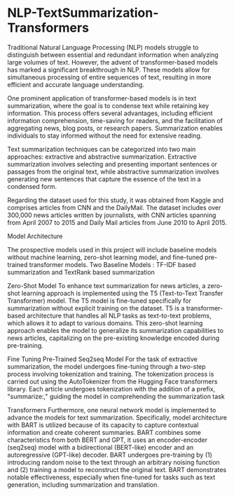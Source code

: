 # NLP-TextSummarization-Transformers
Traditional Natural Language Processing (NLP) models struggle to distinguish between essential and redundant information when analyzing large volumes of text. However, the advent of transformer-based models has marked a significant breakthrough in NLP. These models allow for simultaneous processing of entire sequences of text, resulting in more efficient and accurate language understanding.

One prominent application of transformer-based models is in text summarization, where the goal is to condense text while retaining key information. This process offers several advantages, including efficient information comprehension, time-saving for readers, and the facilitation of aggregating news, blog posts, or research papers. Summarization enables individuals to stay informed without the need for extensive reading.

Text summarization techniques can be categorized into two main approaches: extractive and abstractive summarization. Extractive summarization involves selecting and presenting important sentences or passages from the original text, while abstractive summarization involves generating new sentences that capture the essence of the text in a condensed form.

Regarding the dataset used for this study, it was obtained from Kaggle and comprises articles from CNN and the DailyMail. The dataset includes over 300,000 news articles written by journalists, with CNN articles spanning from April 2007 to 2015 and Daily Mail articles from June 2010 to April 2015.

Model Architecture

The prospective models used in this project will include baseline models without machine learning, zero-shot learning model, and fine-tuned pre-trained transformer models.
Two Baseline Models :
TF-IDF based summarization and TextRank based summarization

Zero-Shot Model
To enhance text summarization for news articles, a zero-shot learning approach is implemented using the T5 (Text-to-Text Transfer Transformer) model. The T5 model is fine-tuned specifically for summarization without explicit training on the dataset. T5 is a transformer-based architecture that handles all NLP tasks as text-to-text problems, which allows it to adapt to various domains. This zero-shot learning approach enables the model to generalize its summarization capabilities to news articles, capitalizing on the pre-existing knowledge encoded during pre-training.

Fine Tuning Pre-Trained Seq2seq Model 
For the task of extractive summarization, the model undergoes fine-tuning through a two-step process involving tokenization and training. The tokenization process is carried out using the AutoTokenizer from the Hugging Face transformers library. Each article undergoes tokenization with the addition of a prefix, "summarize:," guiding the model in comprehending the summarization task

Transformers
Furthermore, one neural network model is implemented to advance the models for text summarization.  Specifically, model architecture with BART is utilized because of its capacity to capture contextual information and create coherent summaries.  BART combines some characteristics from both BERT and GPT, it uses an encoder-encoder (seq2seq) model with a bidirectional (BERT-like) encoder and an autoregressive (GPT-like) decoder. BART undergoes pre-training by (1) introducing random noise to the text through an arbitrary noising function and (2) training a model to reconstruct the original text. BART demonstrates notable effectiveness, especially when fine-tuned for tasks such as text generation, including summarization and translation.


